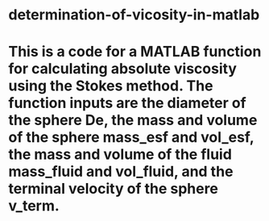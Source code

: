 # determination-of-vicosity-in-matlab
# This is a code for a MATLAB function for calculating absolute viscosity using the Stokes method. The function inputs are the diameter of the sphere De, the mass and volume of the sphere mass_esf and vol_esf, the mass and volume of the fluid mass_fluid and vol_fluid, and the terminal velocity of the sphere v_term.
